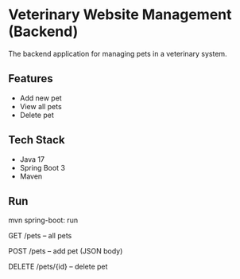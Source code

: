 # Veterinary Website Management (Backend)

The backend application for managing pets in a veterinary system.

## Features
- Add new pet
- View all pets
- Delete pet

## Tech Stack
- Java 17
- Spring Boot 3
- Maven

## Run
mvn spring-boot: run

GET /pets – all pets

POST /pets – add pet (JSON body)

DELETE /pets/{id} – delete pet
